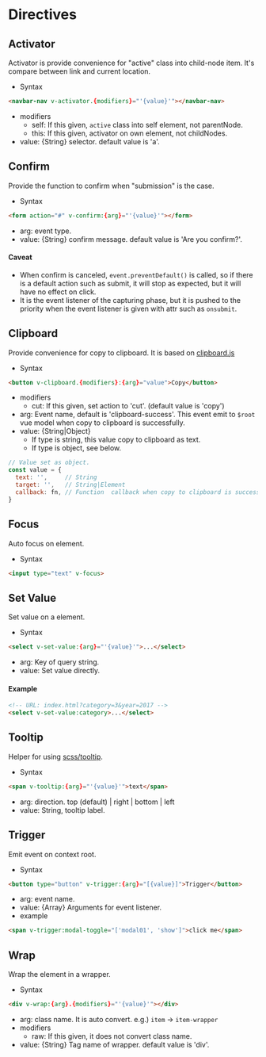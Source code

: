 # Directives

## Activator
Activator is provide convenience for "active" class into child-node item. It's compare between link and current location.

- Syntax
```html
<navbar-nav v-activator.{modifiers}="'{value}'"></navbar-nav>
```
- modifiers
  - self: If this given, `active` class into self element, not parentNode.
  - this: If this given, activator on own element, not childNodes.
- value: {String} selector. default value is 'a'.

## Confirm
Provide the function to confirm when "submission" is the case.

- Syntax
```html
<form action="#" v-confirm:{arg}="'{value}'"></form>
```
- arg: event type.
- value: {String} confirm message. default value is 'Are you confirm?'.

#### Caveat
- When confirm is canceled, `event.preventDefault()` is called, so if there is a default action such as submit, it will stop as expected, but it will have no effect on click.
- It is the event listener of the capturing phase, but it is pushed to the priority when the event listener is given with attr such as `onsubmit`.

## Clipboard
Provide convenience for copy to clipboard. It is based on [clipboard.js](https://github.com/zenorocha/clipboard.js)

- Syntax
```html
<button v-clipboard.{modifiers}:{arg}="value">Copy</button>
```
- modifiers
  - cut: If this given, set action to 'cut'. (default value is 'copy')
- arg: Event name, default is 'clipboard-success'. This event emit to `$root` vue model when copy to clipboard is successfully.
- value: {String|Object}
  - If type is string, this value copy to clipboard as text.
  - If type is object, see below.
```javascript
// Value set as object.
const value = {
  text: '',     // String
  target: '',   // String|Element
  callback: fn, // Function  callback when copy to clipboard is successfully. argument is event(https://github.com/zenorocha/clipboard.js#events).
}
```

## Focus
Auto focus on element.

- Syntax
```html
<input type="text" v-focus>
```

## Set Value
Set value on a element.

- Syntax
```html
<select v-set-value:{arg}="'{value}'">...</select>
```
- arg: Key of query string.
- value: Set value directly.

#### Example
```html
<!-- URL: index.html?category=3&year=2017 -->
<select v-set-value:category>...</select>
```

## Tooltip
Helper for using [scss/tooltip](./tooltip.md).
- Syntax
```html
<span v-tooltip:{arg}="'{value}'">text</span>
```
- arg: direction. top (default) | right | bottom | left
- value: String, tooltip label.

## Trigger
Emit event on context root.

- Syntax
```html
<button type="button" v-trigger:{arg}="[{value}]">Trigger</button>
```
- arg: event name.
- value: {Array} Arguments for event listener.
- example
```html
<span v-trigger:modal-toggle="['modal01', 'show']">click me</span>
```

## Wrap
Wrap the element in a wrapper.

- Syntax
```html
<div v-wrap:{arg}.{modifiers}="'{value}'"></div>
```
- arg: class name. It is auto convert. e.g.) `item` -> `item-wrapper`
- modifiers
  - raw: If this given, it does not convert class name.
- value: {String} Tag name of wrapper. default value is 'div'.
